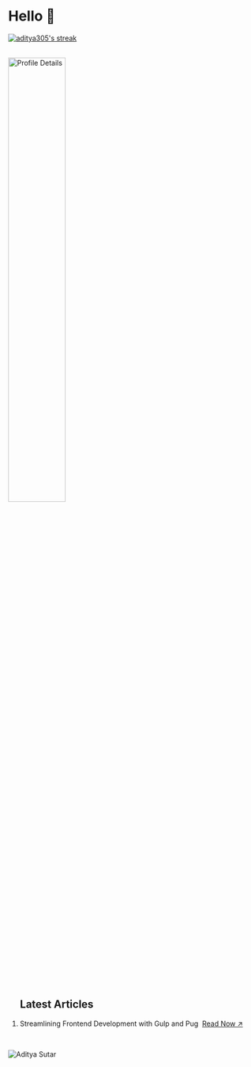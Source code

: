 # Hello 👋

 

<p align="left">
 <a href="https://github.com/DenverCoder1/github-readme-streak-stats">
    <img title="🔥 Get streak stats for your profile at git.io/streak-stats" alt="aditya305's streak" src="https://github-readme-streak-stats.herokuapp.com/?user=aditya305&theme=default&hide_border=true"/>
  </a>
 </p>
 <br />

<a href="http://github-profile-summary-cards.vercel.app/api/cards/profile-details?username=aditya305&theme=transparent">
  <img src="http://github-profile-summary-cards.vercel.app/api/cards/profile-details?username=aditya305&theme=transparent" width="48%" alt="Profile Details">
</a>

<br />

 <ol>
  <h2>Latest Articles</h2>
  <li>Streamlining Frontend Development with Gulp and Pug&nbsp; 
   <a href="https://adityasutar.medium.com/streamlining-frontend-development-with-gulp-and-pug-4eccca23ce23" target="_blank">Read Now &#x2197;</a>
  </li>
 </ol>
 <br />
<p align="left">
  <img
    src="https://komarev.com/ghpvc/?username=aditya305"
    alt="Aditya Sutar"
  />
</p>
